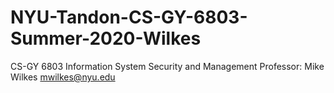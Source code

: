 # NYU-Tandon-CS-GY-6803-Summer-2020-Wilkes

CS-GY 6803 Information System Security and Management
Professor: Mike Wilkes
mwilkes@nyu.edu
